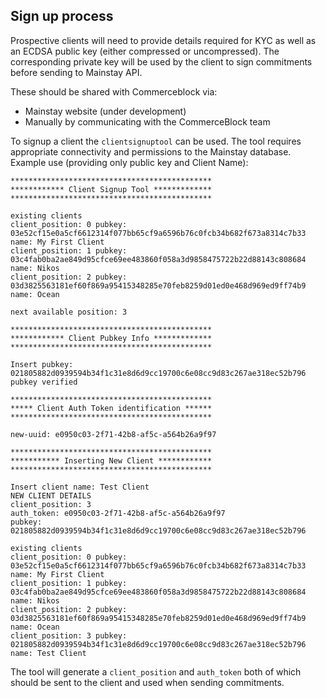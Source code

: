 ## Sign up process

Prospective clients will need to provide details required for KYC as well as an ECDSA public key (either compressed or uncompressed). The corresponding private key will be used by the client to sign commitments before sending to Mainstay API.

These should be shared with Commerceblock via:

- Mainstay website (under development)
- Manually by communicating with the CommerceBlock team

To signup a client the `clientsignuptool` can be used. The tool requires appropriate connectivity and permissions to the Mainstay database. Example use (providing only public key and Client Name):

```
*********************************************
************ Client Signup Tool *************
*********************************************

existing clients
client_position: 0 pubkey: 03e52cf15e0a5cf6612314f077bb65cf9a6596b76c0fcb34b682f673a8314c7b33 name: My First Client
client_position: 1 pubkey: 03c4fab0ba2ae849d95cfce69ee483860f058a3d9858475722b22d88143c808684 name: Nikos
client_position: 2 pubkey: 03d3825563181ef60f869a95415348285e70feb8259d01ed0e468d969ed9ff74b9 name: Ocean

next available position: 3

*********************************************
************ Client Pubkey Info *************
*********************************************

Insert pubkey: 021805882d0939594b34f1c31e8d6d9cc19700c6e08cc9d83c267ae318ec52b796
pubkey verified

*********************************************
***** Client Auth Token identification ******
*********************************************

new-uuid: e0950c03-2f71-42b8-af5c-a564b26a9f97

*********************************************
*********** Inserting New Client ************
*********************************************

Insert client name: Test Client
NEW CLIENT DETAILS
client_position: 3
auth_token: e0950c03-2f71-42b8-af5c-a564b26a9f97
pubkey: 021805882d0939594b34f1c31e8d6d9cc19700c6e08cc9d83c267ae318ec52b796

existing clients
client_position: 0 pubkey: 03e52cf15e0a5cf6612314f077bb65cf9a6596b76c0fcb34b682f673a8314c7b33 name: My First Client
client_position: 1 pubkey: 03c4fab0ba2ae849d95cfce69ee483860f058a3d9858475722b22d88143c808684 name: Nikos
client_position: 2 pubkey: 03d3825563181ef60f869a95415348285e70feb8259d01ed0e468d969ed9ff74b9 name: Ocean
client_position: 3 pubkey: 021805882d0939594b34f1c31e8d6d9cc19700c6e08cc9d83c267ae318ec52b796 name: Test Client

```

The tool will generate a `client_position` and `auth_token` both of which should be sent to the client and used when sending commitments.
